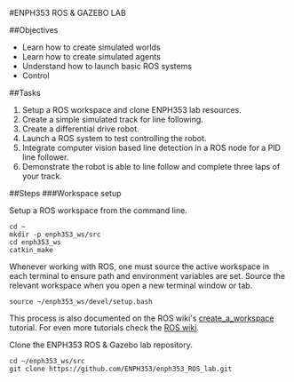 #ENPH353 ROS & GAZEBO LAB

##Objectives
- Learn how to create simulated worlds
- Learn how to create simulated agents
- Understand how to launch basic ROS systems
- Control

##Tasks
1. Setup a ROS workspace and clone ENPH353 lab resources.
2. Create a simple simulated track for line following.
3. Create a differential drive robot.
4. Launch a ROS system to test controlling the robot.
5. Integrate computer vision based line detection in a ROS node for a PID line follower.
6. Demonstrate the robot is able to line follow and complete three laps of your track.

##Steps
###Workspace setup

Setup a ROS workspace from the command line.
```
cd ~
mkdir -p enph353_ws/src
cd enph353_ws
catkin_make
```

Whenever working with ROS, one must source the active workspace in each terminal to ensure path and environment variables are set. Source the relevant workspace when you open a new terminal window or tab.

`source ~/enph353_ws/devel/setup.bash`

This process is also documented on the ROS wiki's [create_a_workspace](http://wiki.ros.org/catkin/Tutorials/create_a_workspace) tutorial. For even more tutorials check the [ROS wiki](http://wiki.ros.org/ROS/Tutorials).

Clone the ENPH353 ROS & Gazebo lab repository.
```
cd ~/enph353_ws/src
git clone https://github.com/ENPH353/enph353_ROS_lab.git
```